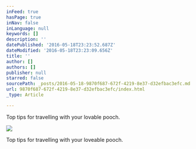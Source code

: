 ```yaml
---
inFeed: true
hasPage: true
inNav: false
inLanguage: null
keywords: []
description: ''
datePublished: '2016-05-18T23:23:52.687Z'
dateModified: '2016-05-18T23:23:09.656Z'
title: ''
author: []
authors: []
publisher: null
starred: false
sourcePath: _posts/2016-05-18-9870f687-672f-4219-8e37-d32efbac3efc.md
url: 9870f687-672f-4219-8e37-d32efbac3efc/index.html
_type: Article

---
```

Top tips for travelling with your lovable pooch.

![](https://the-grid-user-content.s3-us-west-2.amazonaws.com/bcc4abde-5769-43f6-bec8-d4579e522c07.jpg)

Top tips for travelling with your loveable pooch.